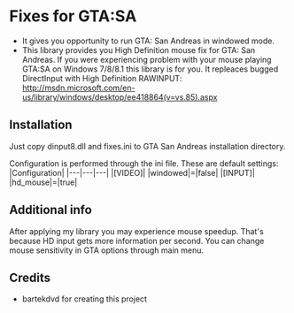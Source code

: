 Fixes for GTA:SA
================
- It gives you opportunity to run GTA: San Andreas in windowed mode.
- This library provides you High Definition mouse fix for GTA: San Andreas. If you were experiencing problem with your mouse playing GTA:SA on Windows 7/8/8.1 this library is for you. It repleaces bugged DirectInput with High Definition RAWINPUT: http://msdn.microsoft.com/en-us/library/windows/desktop/ee418864(v=vs.85).aspx

Installation
------------
Just copy dinput8.dll and fixes.ini to GTA San Andreas installation directory.

Configuration is performed through the ini file. These are default settings:
|Configuration|
|---|---|---|
|[VIDEO]|
|windowed|=|false|
|[INPUT]|
|hd_mouse|=|true|

Additional info
---------------
After applying my library you may experience mouse speedup. That's because HD input gets more information per second. You can change mouse sensitivity in GTA options through main menu.

Credits
-------
- bartekdvd for creating this project